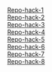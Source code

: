 [Repo-hack-1](https://github.com/JulioGav/git_h_1)
<br>
[Repo-hack-2](https://github.com/JulioGav/JulioGav-git_h_2)
<br>
[Repo-hack-3](https://github.com/JulioGav/git_h_3)
<br>
[Repo-hack-4](https://github.com/JulioGav/git_h_4)
<br>
[Repo-hack-5](https://github.com/JulioGav/git_h_5)
<br>
[Repo-hack-6](https://github.com/JulioGav/git_h_6)
<br>
[Repo-hack-7](https://github.com/JulioGav/git_h_7)
<br>
[Repo-hack-8](https://github.com/JulioGav/git_h_8)
